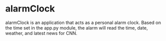# alarmClock

alarmClock is an application that acts as a personal alarm clock. Based on the time set in the app.py module, the alarm will read the time, date, weather, and latest news for CNN.
